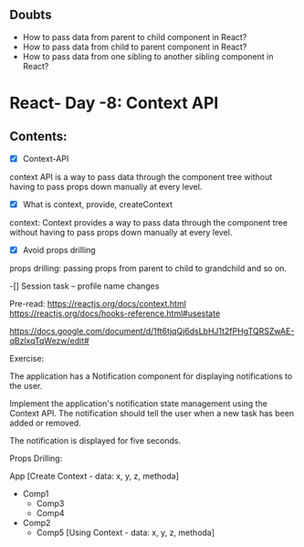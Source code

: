 ## Doubts

- How to pass data from parent to child component in React?
- How to pass data from child to parent component in React?
- How to pass data from one sibling to another sibling component in React?

# React- Day -8: Context API

## Contents:

-[x] Context-API

context API is a way to pass data through the component tree without having to pass props down manually at every level.

-[x] What is context, provide, createContext

context: Context provides a way to pass data through the component tree without having to pass props down manually at every level.

-[x] Avoid props drilling

props drilling: passing props from parent to child to grandchild and so on.

-[] Session task – profile name changes

Pre-read:
https://reactjs.org/docs/context.html
https://reactjs.org/docs/hooks-reference.html#usestate

https://docs.google.com/document/d/1ft6tjqQj6dsLbHJ1t2fPHgTQRSZwAE-qBzlxqTqWezw/edit#

Exercise:

The application has a Notification component for displaying notifications to the user.

Implement the application's notification state management using the Context API. The notification should tell the user when a new task has been added or removed.

The notification is displayed for five seconds.

Props Drilling:

App [Create Context - data: x, y, z, methoda]

- Comp1
  - Comp3
  - Comp4
- Comp2
  - Comp5 [Using Context - data: x, y, z, methoda]
